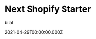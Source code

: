 ---
title: Next Shopify Starter
github: https://github.com/btahir/next-shopify-starter
demo: https://www.doggystickers.xyz/
license: MIT
author: bilal
author_link: ''
author_twitter: ''
author_github: btahir
date: 2021-04-29T00:00:00.000Z
ssg:
  - Next
cms: null
css:
  - Tailwind
archetype:
  - Ecommerce
services: null
hosting:
  - Netlify
  - Vercel
description: >-
  This is a fully functional eCommerce store that uses Next.js + Tailwind CSS in
  the front end and leverages the Shopify Storefront API to interact with your
  Shopify backend.
stale: false
disabled: false
disabled_reason: null
draft: false
---